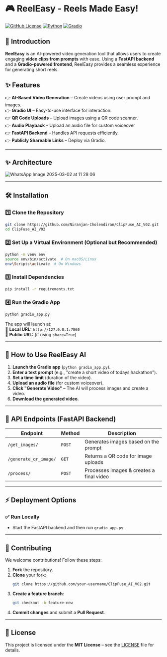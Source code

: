 # 🎮 ReelEasy - Reels Made Easy!

[![GitHub License](https://img.shields.io/github/license/Niranjan-Cholendiran/ClipFuse_AI_V02)](LICENSE)
[![Python](https://img.shields.io/badge/python-3.8%2B-blue.svg)](https://www.python.org/)
[![Gradio](https://img.shields.io/badge/gradio-UI-orange)](https://www.gradio.app/)

## 🚀 Introduction

**ReelEasy** is an AI-powered video generation tool that allows users to create engaging **video clips from prompts** with ease. Using a **FastAPI backend** and a **Gradio-powered frontend**, ReelEasy provides a seamless experience for generating short reels.

## ✨ Features
👉 **AI-Based Video Generation** – Create videos using user prompt and images.  
👉 **Gradio UI** – Easy-to-use interface for interaction.  
👉 **QR Code Uploads** – Upload images using a QR code scanner.  
👉 **Audio Playback** – Upload an audio file for custom voiceover  
👉 **FastAPI Backend** – Handles API requests efficiently.  
👉 **Publicly Shareable Links** – Deploy via Gradio.  

---

## ✨ Architecture

![WhatsApp Image 2025-03-02 at 11 28 06](https://github.com/user-attachments/assets/570dfba1-e639-4f45-8005-d51d2b60830b)




---


## 🛠️ Installation

### 1️⃣ Clone the Repository
```bash
git clone https://github.com/Niranjan-Cholendiran/ClipFuse_AI_V02.git
cd ClipFuse_AI_V02
```

### 2️⃣ Set Up a Virtual Environment (Optional but Recommended)
```bash
python -m venv env
source env/bin/activate  # On macOS/Linux
env\Scripts\activate  # On Windows
```

### 3️⃣ Install Dependencies
```bash
pip install -r requirements.txt
```

### 4️⃣ Run the Gradio App
```bash
python gradio_app.py
```

The app will launch at:  
📍 **Local URL:** `http://127.0.0.1:7860`  
📍 **Public URL:** (if using `share=True`)  

---

## 🎥 How to Use ReelEasy AI
1. **Launch the Gradio app** (`python gradio_app.py`).
2. **Enter a text prompt** (e.g., "create a short video of todays hackathon").
3. **Set a time limit** (duration of the video).
4. **Upload an audio file** (for custom voiceover).
5. **Click "Generate Video"** – The AI will process images and create a video.
6. **Download the generated video**.

---

## 🔗 API Endpoints (FastAPI Backend)
| Endpoint | Method | Description |
|----------|--------|-------------|
| `/get_images/` | `POST` | Generates images based on the prompt |
| `/generate_qr_image/` | `GET` | Returns a QR code for image uploads |
| `/process/` | `POST` | Processes images & creates a final video |

---

## ⚡ Deployment Options
### ✅ **Run Locally**
- Start the FastAPI backend and then run `gradio_app.py`.


---

## 👥 Contributing
We welcome contributions! Follow these steps:
1. **Fork** the repository.
2. **Clone** your fork:
   ```bash
   git clone https://github.com/your-username/ClipFuse_AI_V02.git
   ```
3. **Create a feature branch**:
   ```bash
   git checkout -b feature-new
   ```
4. **Commit changes** and submit a **Pull Request**.

---

## 📝 License
This project is licensed under the **MIT License** – see the [LICENSE](LICENSE) file for details.

